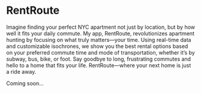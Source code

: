 # RentRoute

Imagine finding your perfect NYC apartment not just by location, but by how well it fits your daily commute. My app, RentRoute, revolutionizes apartment hunting by focusing on what truly matters—your time. Using real-time data and customizable isochrones, we show you the best rental options based on your preferred commute time and mode of transportation, whether it’s by subway, bus, bike, or foot. Say goodbye to long, frustrating commutes and hello to a home that fits your life. RentRoute—where your next home is just a ride away.


Coming soon...
